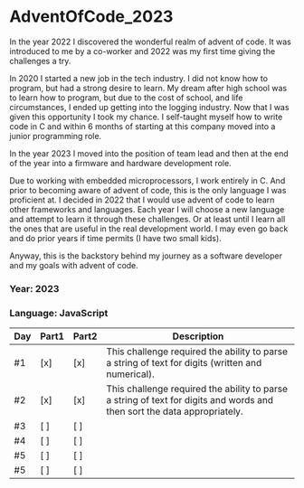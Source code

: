 # AdventOfCode_2023

In the year 2022 I discovered the wonderful realm of advent of code.
It was introduced to me by a co-worker and 2022 was my first time
giving the challenges a try. 

In 2020 I started a new job in the tech industry. I did not know how to 
program, but had a strong desire to learn. My dream after high school 
was to learn how to program, but due to the cost of school, and life 
circumstances, I ended up getting into the logging industry. Now that I
was given this opportunity I took my chance. I self-taught myself how to
write code in C and within 6 months of starting at this company moved into
a junior programming role.

In the year 2023 I moved into the position of team lead and then at the end
of the year into a firmware and hardware development role.

Due to working with embedded microprocessors, I work entirely in C. And prior
to becoming aware of advent of code, this is the only language I was proficient
at. I decided in 2022 that I would use advent of code to learn other frameworks
and languages. Each year I will choose a new language and attempt to learn it
through these challenges. Or at least until I learn all the ones that are useful
in the real development world. I may even go back and do prior years if time 
permits (I have two small kids).

Anyway, this is the backstory behind my journey as a software developer and my
goals with advent of code.

### Year: 2023
### Language: JavaScript


| Day | Part1 | Part2 | Description                                                                                                              |
|-----|-------|-------|--------------------------------------------------------------------------------------------------------------------------|
| #1  | [x]   | [x]   | This challenge required the ability to parse a string of text for digits (written and numerical).                        |
| #2  | [x]   | [x]   | This challenge required the ability to parse a string of text for digits and words and then sort the data appropriately. |
| #3  | [ ]   | [ ]   |                                                                                                                          |
| #4  | [ ]   | [ ]   |                                                                                                                          |
| #5  | [ ]   | [ ]   |                                                                                                                          |
| #5  | [ ]   | [ ]   |                                                                                                                          |

